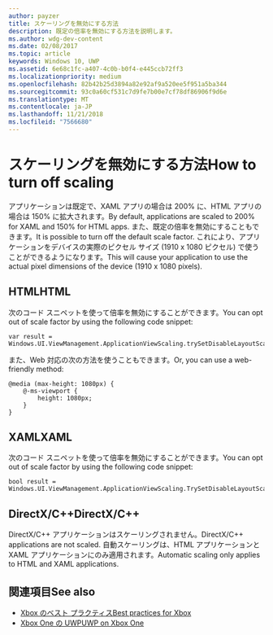 ```yaml
---
author: payzer
title: スケーリングを無効にする方法
description: 既定の倍率を無効にする方法を説明します。
ms.author: wdg-dev-content
ms.date: 02/08/2017
ms.topic: article
keywords: Windows 10, UWP
ms.assetid: 6e68c1fc-a407-4c0b-b0f4-e445ccb72ff3
ms.localizationpriority: medium
ms.openlocfilehash: 82b42b25d3894a82e92af9a520ee5f951a5ba344
ms.sourcegitcommit: 93c0a60cf531c7d9fe7b00e7cf78df86906f9d6e
ms.translationtype: MT
ms.contentlocale: ja-JP
ms.lasthandoff: 11/21/2018
ms.locfileid: "7566680"
---
```

# <a name="how-to-turn-off-scaling"></a><span data-ttu-id="b0781-104">スケーリングを無効にする方法</span><span class="sxs-lookup"><span data-stu-id="b0781-104">How to turn off scaling</span></span>   
<span data-ttu-id="b0781-105">アプリケーションは既定で、XAML アプリの場合は 200% に、HTML アプリの場合は 150% に拡大されます。</span><span class="sxs-lookup"><span data-stu-id="b0781-105">By default, applications are scaled to 200% for XAML and 150% for HTML apps.</span></span> <span data-ttu-id="b0781-106">また、既定の倍率を無効にすることもできます。</span><span class="sxs-lookup"><span data-stu-id="b0781-106">It is possible to turn off the default scale factor.</span></span> <span data-ttu-id="b0781-107">これにより、アプリケーションをデバイスの実際のピクセル サイズ (1910 x 1080 ピクセル) で使うことができるようになります。</span><span class="sxs-lookup"><span data-stu-id="b0781-107">This will cause your application to use the actual pixel dimensions of the device (1910 x 1080 pixels).</span></span>   
   
## <a name="html"></a><span data-ttu-id="b0781-108">HTML</span><span class="sxs-lookup"><span data-stu-id="b0781-108">HTML</span></span>   
<span data-ttu-id="b0781-109">次のコード スニペットを使って倍率を無効にすることができます。</span><span class="sxs-lookup"><span data-stu-id="b0781-109">You can opt out of scale factor by using the following code snippet:</span></span> 
   
```
var result = Windows.UI.ViewManagement.ApplicationViewScaling.trySetDisableLayoutScaling(true);
```

<span data-ttu-id="b0781-110">また、Web 対応の次の方法を使うこともできます。</span><span class="sxs-lookup"><span data-stu-id="b0781-110">Or, you can use a web-friendly method:</span></span>   

```   
@media (max-height: 1080px) {   
    @-ms-viewport {   
        height: 1080px;   
    }   
}   
```

## <a name="xaml"></a><span data-ttu-id="b0781-111">XAML</span><span class="sxs-lookup"><span data-stu-id="b0781-111">XAML</span></span>
<span data-ttu-id="b0781-112">次のコード スニペットを使って倍率を無効にすることができます。</span><span class="sxs-lookup"><span data-stu-id="b0781-112">You can opt out of scale factor by using the following code snippet:</span></span>   
   
```
bool result = Windows.UI.ViewManagement.ApplicationViewScaling.TrySetDisableLayoutScaling(true);
```
   
## <a name="directxc"></a><span data-ttu-id="b0781-113">DirectX/C++</span><span class="sxs-lookup"><span data-stu-id="b0781-113">DirectX/C++</span></span>   
<span data-ttu-id="b0781-114">DirectX/C++ アプリケーションはスケーリングされません。</span><span class="sxs-lookup"><span data-stu-id="b0781-114">DirectX/C++ applications are not scaled.</span></span> <span data-ttu-id="b0781-115">自動スケーリングは、HTML アプリケーションと XAML アプリケーションにのみ適用されます。</span><span class="sxs-lookup"><span data-stu-id="b0781-115">Automatic scaling only applies to HTML and XAML applications.</span></span>  

## <a name="see-also"></a><span data-ttu-id="b0781-116">関連項目</span><span class="sxs-lookup"><span data-stu-id="b0781-116">See also</span></span>
- [<span data-ttu-id="b0781-117">Xbox のベスト プラクティス</span><span class="sxs-lookup"><span data-stu-id="b0781-117">Best practices for Xbox</span></span>](tailoring-for-xbox.md)
- [<span data-ttu-id="b0781-118">Xbox One の UWP</span><span class="sxs-lookup"><span data-stu-id="b0781-118">UWP on Xbox One</span></span>](index.md)
